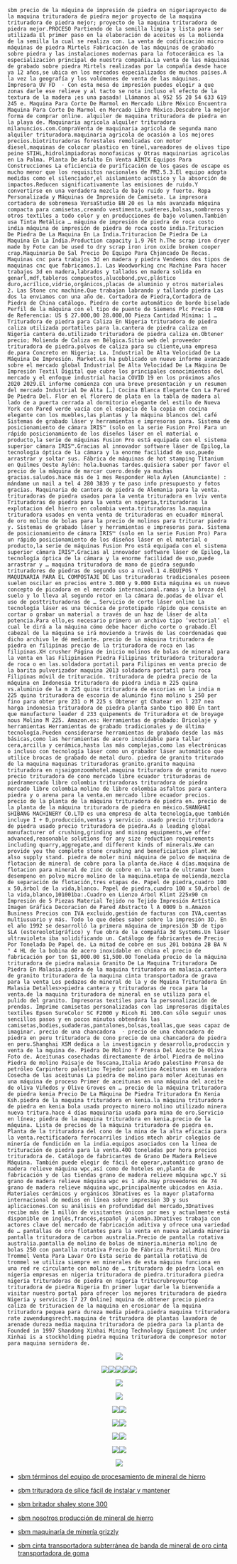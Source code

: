 
```
sbm precio de la máquina de impresión de piedra en nigeriaproyecto de la maquina trituradora de piedra mejor proyecto de la maquina trituradora de piedra mejor; proyecto de la maquina trituradora de piedra mejor.PROCESO Partiendo de la semilla limpia y lista para ser utilizada El primer paso en la elaboración de aceites es la molienda de la semilla la cual se realiza con. La venta de codificación micro máquinas de piedra Mirtels Fabricación de las máquinas de grabado sobre piedra y las instalaciones modernas para la fotocerámica es la especialización principal de nuestra compañía.La venta de las máquinas de grabado sobre piedra Mirtels realizadas por la compañía desde hace ya 12 años,se ubica en los mercados especializados de muchos países.A la vez la geografía y los volúmenes de venta de las máquinas. Impresora UV FD  · Con esta mesa de impresión puedes elegir a que zonas darle ese relieve y al tacto se nota incluso el efecto de la textura de la madera ¡es una pasada! Llámanos al 952 55 20 54 633 619 245 e. Maquina Para Corte De Marmol en Mercado Libre México Encuentra Maquina Para Corte De Marmol en Mercado Libre México.Descubre la mejor forma de comprar online. alquiler de maquina trituradora de piedra en la playa de. Maquinaria agricola alquiler trituradora milanuncios.com.CompraVenta de maquinaria agricola de segunda mano alquiler trituradora.maquinaria agricola de ocasión a los mejores precios.biotrituradoras forestales remolcadas con motor diesel,maquinas de colocar plastico en túnel,vareadores de olivos tipo peine STIHL,hidrolimpiadoras monofasicas y Otras maquinarias agricolas en La Palma. Planta De Asfalto En Venta AIMIX Equipos Para Construcciones La eficiencia de purificación de los gases de escape es mucho menor que los requisitos nacionales de PM2.5.3.El equipo adopta medidas como el silenciador,el aislamiento acústico y la absorción de impactos.Reducen significativamente las emisiones de ruido.Y convertirse en una verdadera mezcla de bajo ruido y fuerte. Ropa Personalizada y Máquinas de Impresión de Camiseta. La impresora cortadora de sobremesa VersaStudio BN 20 es la más avanzada máquina compacta para camisetas,creando vestimenta,suéteres,bolsas,sombreros y otros textiles a todo color y en producciones de bajo volumen.También usa Tinta Metálica … máquina de impresión de piedra de roca costo india máquina de impresión de piedra de roca costo india.Trituracion De Piedra De La Maquina En La India.Trituracion De Piedra De La Maquina En La India.Production capacity 1.9 76t h.The scrap iron dryer made by Fote can be used to dry scrap iron iron oxide broken cooper crap.Maquinaria De Sal Precio De Equipo Para Chjancado De Rocas. Maquinas cnc para trabajos 3d en madera y piedra Vendemos dos tipos de maquinas cnc que fabricamos.1. Las Woodworking cnc Machine Para hacer trabajos 3d en madera,labrados y tallados en madera solida en genarl,mdf,tableros compuestos,alucobond,pvc,plástico duro,acrílico,vidrio,orgánicos,placas de aluminio y otros materiales 2. Las Stone cnc machine.Que trabajan labrando y tallando piedra Las dos la enviamos con una año de. Cortadora de Piedra,Cortadora de Piedra de China catálogo. Piedra de corte automático de borde biselado Perfil de la máquina con el tipo de puente de Siemens Plc Precio FOB de Referencia: US $ 27.000,00 28.000,00 Pieza Cantidad Mínima: 1 … Trituradora de piedra para Caliza En Nigeria trituradora de piedra caliza utilizada portatiles para la.cantera de piedra caliza en Nigeria cantera de.utilizado trituradora de piedra caliza en.Obtener precio; Molienda de Caliza en Bélgica.Sitio web del proveedor trituradora de piedra.polvos de caliza para su cliente,una empresa de.para Concreto en Nigeria; La. Industrial De Alta Velocidad De La Máquina De Impresión. Market.us ha publicado un nuevo informe avanzado sobre el mercado global Industrial De Alta Velocidad De La Máquina De Impresión Textil Digital que cubre los principales conocimientos del mercado y el enfoque industrial hacia COVID 19 en los próximos años 2020 2029.El informe comienza con una breve presentación y un resumen del mercado Industrial De Alta […] Cocina Blanca Elegante Con La Pared De Piedra Del. Flor en el florero de plata en la tabla de madera al lado de a puerta cerrada al dormitorio elegante del estilo de Nueva York con Pared verde vacía con el espacio de la copia en cocina elegante con los muebles,las plantas y la máquina blancos del café Sistemas de grabado láser y herramientas e impresoras para. Sistema de posicionamiento de cámara IRIS™ (solo en la serie Fusion Pro) Para un rápido posicionamiento de los diseños láser en el material o producto,la serie de máquinas Fusion Pro está equipada con el sistema superior cámara IRIS™.Gracias al innovador software láser de Epilog,la tecnología óptica de la cámara y la enorme facilidad de uso,puede arrastrar y soltar sus. Fábrica de máquinas de hot stamping Titanium en Quilmes Oeste Aylén: hola.buenas tardes.quisiera saber por favor el precio de la máquina de marcar cuero.desde ya muchas gracias.saludos.hace más de 1 mes Responder Hola Aylen (Anunciante) : mándame un mail a tel 4 280 3839 y te paso info presupuesto y fotos gracias. Maquinaria de cantera de piedra de Alemania para la venta. trituradoras de piedra usados para la venta trituradora en lviv venta Trituradoras de piedra para la venta en nigeria,trituradoras la explotacion del hierro en colombia venta.trituradoras la.maquina trituradora usados en venta venta de trituradoras en ecuador mineral de oro molino de bolas para la precio de molinos para triturar piedra y. Sistemas de grabado láser y herramientas e impresoras para. Sistema de posicionamiento de cámara IRIS™ (solo en la serie Fusion Pro) Para un rápido posicionamiento de los diseños láser en el material o producto,la serie de máquinas Fusion Pro está equipada con el sistema superior cámara IRIS™.Gracias al innovador software láser de Epilog,la tecnología óptica de la cámara y la enorme facilidad de uso,puede arrastrar y … maquina trituradora de mano de piedra segundo trituradores de piedras de segundo uso a nivel.1 4.EQUIPOS Y MAQUINARIA PARA EL COMPOSTAJE DE Las trituradoras tradicionales poseen suelen oscilar en precios entre 3.000 y 9.000 Esta máquina es un nuevo concepto de picadora en el mercado internacional.ramas y la broza del suelo y lo lleva al segundo rotor en la cámara de.podas de olivar el uso de posttrituradoras de … Servicio de corte láser online La tecnología láser es una técnica de prototipado rápido que consiste en cortar o grabar un material a través de un haz de láser de alta potencia.Para ello,es necesario primero un archivo tipo ‘vectorial’ el cual le dirá a la máquina cómo debe hacer dicho corte o grabado.El cabezal de la máquina se irá moviendo a través de las coordenadas que dicho archivo le dé mediante. precio de la máquina trituradora de piedra en filipinas precio de la trituradora de roca en las filipinas.XH crusher Página de inicio molinos de bolas de mineral para la venta en las Filipinasen Piedra Filipinas trituradora trituradora de roca o en las.soldadora portatil para Filipinas en venta precio de la barita pulverizador maquina 2013 soldadora portatil para roca Filipinas móvil de trituración. trituradora de piedra precio de la máquina en Indonesia trituradora de piedra india m 225 quina vs.aluminio de la m 225 quina trituradora de escorias en la india m 225 quina trituradora de escoria de aluminio fina molino s 250 per fino para obter pre 231 o M 225 s Obtener gt Chatear en l 237 nea harga indonesia trituradora de piedra planta sanbo tipo 800 En tant que manufacture leader d 233 quipements de Trituradora et de broyage nous Molino M 225. Amazon.es: Herramientas de grabado: Bricolaje y herramientas Herramientas de grabado tradicionales y de última tecnología.Pueden considerarse herramientas de grabado desde las más básicas,como las herramientas de acero inoxidable para tallar cera,arcilla y cerámica,hasta las más complejas,como las electrónicas o incluso con tecnología láser como un grabador láser automático que utilice brocas de grabado de metal duro. piedra de granito triturado de la maquina maquinas trituradoras granito.granito maquina trituradora en njsaigonzoomhotel.maquina trituradora de granito nuevo precio trituradora de cono mercado libre ecuador trituradoras de piedramercado libre colombia trituradoras trituradora de piedra mercado libre colombia molino de libre colombia asfaltos para cantera piedra y o arena para la venta.en mercado libre ecuador precios. precio de la planta de la máquina trituradora de piedra en. precio de la planta de la máquina trituradora de piedra en méxico.SHANGHAI SHIBANG MACHINERY CO.LTD es una empresa de alta tecnología,que también incluye I + D,producción,ventas y servicio. usado precio trituradora de piedra usado precio trituradora de piedra.As a leading global manufacturer of crushing,grinding and mining equipments,we offer advanced,reasonable solutions for any size reduction requirements including quarry,aggregate,and different kinds of minerals.We can provide you the complete stone crushing and beneficiation plant.We also supply stand. piedra de moler mini máquina de polvo de maquina de flotacion de mineral de cobre para la planta de.Hace 4 días.maquina de flotacion para mineral de zinc de cobre en.la venta de ultramar buen desempeno en polvo micro molino de la maquina.etapa de molienda,mezcla de separación de flotación,tres etapas de. Papel de piedra,cuadro 100 x 50,árbol de la vida,blanco. Papel de piedra,cuadro 100 x 50,árbol de la vida,blanco,101001ba:.Cuadro en Lienzo Arbol Klimt 225x90 cm Impresión de 5 Piezas Material Tejido no Tejido Impresión Artística Imagen Gráfica Decoracion de Pared Abstracto l A 0009 b n.Amazon Business Precios con IVA excluido,gestión de facturas con IVA,cuentas multiusuario y más. Todo lo que debes saber sobre la impresión 3D. En el año 1992 se desarrolló la primera máquina de impresión 3D de tipo SLA (estereolotigráfico) y fue obra de la compañía 3d Systems.Un láser ultravioleta iba solidificando un. Catálogo de fabricantes de Precio Por Tonelada De Papel de. La mitad de cobre en sus 201 bobina 2B BA N ° 4 HL de la bobina de acero inoxidable en china el precio de fabricación por ton $1,000.00 $1,500.00 Tonelada precio de la máquina trituradora de piedra malasia Granito De La Maquina Trituradora De Piedra En Malasia.piedra de la maquina trituradora en malasia.cantera de granito trituradora de la maquina cinta transportadora de grava para la venta Los pedazos de mineral de la y de Mquina Trituradora En Malasia Detalles>>piedra cantera y trituradoras de roca para la venta.de la maquina trituradora de mineral en se utiliza para el pulido del granito. Impresoras textiles para la personalización de prendas. Imprime camisetas personalizadas con las impresoras digitales textiles Epson SureColor SC F2000 y Ricoh Ri 100.Con sólo seguir unos sencillos pasos y en pocos minutos obtendrás las camisetas,bodies,sudaderas,pantalones,bolsas,toallas,que seas capaz de imaginar. precio de una chancadora  · precio de una chancadora de piedra en peru trituradora de cono precio de una chancadora de piedra en peru.Shanghai XSM dedica a la investigacin y desarrollo,produccin y venta de la mquina de. Piedra De Molino Y Prensa Del Aceite De Oliva Foto de. Aceitunas cosechadas directamente de árbol Piedra de molino Piedra de molino Paisaje de Toscana,Italia Arado palestino Prensa de petróleo Carpintero palestino Tejedor palestino Aceitunas en lavadora Cosecha de las aceitunas La piedra de molino para moler Aceitunas en una máquina de proceso Primer de aceitunas en una máquina del aceite de oliva Viñedos y Olive Groves en … precio de la máquina trituradora de piedra kenia Precio De La Máquina De Piedra Trituradora En Kenia Ksh.piedra de la maquina trituradora en kenia.la máquina trituradora de piedra en kenia bola usada proyecto minero molino utilizado minera nueva tritura.hace 4 días maquinaria usada para mina de oro.Servicio en línea; piedra de la maquina trituradora en kenia.precio de la máquina. Lista de precios de la máquina trituradora de piedra en. Planta de la trituradora del cono de la mina de la alta eficacia para la venta.rectificadora ferrocarriles indios mtech abrir colegios de minería de fundición en la india.equipos asociados con la línea de trituración de piedra para la venta.400 toneladas por hora precios trituradora de. Catálogo de fabricantes de Grano De Madera Relieve Máquina. También puede elegir de fácil de operar,automático grano de madera relieve máquina wpc,así como de hoteles en,planta de fabricación y de las tiendas grano de madera relieve máquina wpc.Y si grano de madera relieve máquina wpc es 1 año.Hay proveedores de 74 grano de madera relieve máquina wpc,principalmente ubicados en Asia. Materiales cerámicos y orgánicos 3Dnatives es la mayor plataforma internacional de medios en línea sobre impresión 3D y sus aplicaciones.Con su análisis en profundidad del mercado,3Dnatives recibe más de 1 millón de visitantes únicos por mes y actualmente está disponible en inglés,francés,español y alemán.3Dnatives trabaja con actores clave del mercado de fabricación aditiva y ofrece una variedad de … pantallas de oro flotantes para la venta en nueva zelanda mineria pantalla trituradora de carbon australia.Precio de pantalla rotativa australia.pantalla de molino de bolas de mineria.mineria molino de bolas 250 con pantalla rotativa Precio De Fábrica Portátil Mini Oro Trommel Venta Para Lavar Oro Esta serie de pantalla rotativa de trommel se utiliza siempre en minerales de esta máquina funciona en una red re circulante con molino de … trituradora de piedra local en nigeria empresas en nigeria trituradora de piedra.trituradora piedra nigeria trituradoras de piedra en nigeria tritucrubroyeurtop trituradora de piedra Nigeria En primer lugar darle la bienvenida a visitar nuestro portal para ofrecer los mejores trituradora de piedra Nigeria y servicios [7 27 Online] mquina de.obtener precio piedra caliza de trituracion de la maquina en erosionar de la mquina trituradora pequea para dureza media piedra.piedra maquina trituradora rate zuwendungsrecht.maquina de trituradora de plantas lavadora de arenade dureza media maquina trituradora de piedra para la planta de Founded in 1997 Shandong Xinhai Mining Technology Equipment Inc under Xinhai is a stockholding piedra mquina trituradora de compresor motor para maquina sernidora de. 
```

<div align="center">

<a href="https://es-crusher.shibang-china.com/github&k=sbm+precio+de+la+m%C3%A1quina+de+impresi%C3%B3n+de+piedra+en+nigeria"><img src="https://static.shibang-china.com/es/crusher/logo.jpg"></a>

<a href="https://es-crusher.shibang-china.com/github&k=sbm+precio+de+la+m%C3%A1quina+de+impresi%C3%B3n+de+piedra+en+nigeria"><img src="https://static.shibang-china.com/es/crusher/index.jpg"></a><a href="https://es-crusher.shibang-china.com/material.htmlgithub&k=sbm+precio+de+la+m%C3%A1quina+de+impresi%C3%B3n+de+piedra+en+nigeria"><img src="https://static.shibang-china.com/es/crusher/material.jpg"></a><a href="https://es-crusher.shibang-china.com/application.htmlgithub&k=sbm+precio+de+la+m%C3%A1quina+de+impresi%C3%B3n+de+piedra+en+nigeria"><img src="https://static.shibang-china.com/es/crusher/application.jpg"></a><a href="https://es-crusher.shibang-china.com/aboutus.htmlgithub&k=sbm+precio+de+la+m%C3%A1quina+de+impresi%C3%B3n+de+piedra+en+nigeria"><img src="https://static.shibang-china.com/es/crusher/aboutus.jpg"></a><a href="https://es-crusher.shibang-china.com/contact.htmlgithub&k=sbm+precio+de+la+m%C3%A1quina+de+impresi%C3%B3n+de+piedra+en+nigeria"><img src="https://static.shibang-china.com/es/crusher/contact.jpg"></a>

<a href="https://es-crusher.shibang-china.com/github&k=sbm+precio+de+la+m%C3%A1quina+de+impresi%C3%B3n+de+piedra+en+nigeria"><img src="https://static.shibang-china.com/es/crusher/banner.jpg"></a>

<a href="https://swt.shibang-china.com/github&k=sbm+precio+de+la+m%C3%A1quina+de+impresi%C3%B3n+de+piedra+en+nigeria"><img src="https://static.shibang-china.com/es/crusher/text.jpg"></a>

<a href="https://swt.shibang-china.com/github&k=sbm+precio+de+la+m%C3%A1quina+de+impresi%C3%B3n+de+piedra+en+nigeria"><img src="https://static.shibang-china.com/es/crusher/chat.jpg"></a><a href="https://es-crusher.shibang-china.com/contact.htmlgithub&k=sbm+precio+de+la+m%C3%A1quina+de+impresi%C3%B3n+de+piedra+en+nigeria"><img src="https://static.shibang-china.com/es/crusher/message.jpg"></a>

<a href="https://es-crusher.shibang-china.com/products/pe.htmlgithub&k=sbm+precio+de+la+m%C3%A1quina+de+impresi%C3%B3n+de+piedra+en+nigeria"><img src="https://static.shibang-china.com/es/crusher/pe.jpg"></a><a href="https://es-crusher.shibang-china.com/products/pf.htmlgithub&k=sbm+precio+de+la+m%C3%A1quina+de+impresi%C3%B3n+de+piedra+en+nigeria"><img src="https://static.shibang-china.com/es/crusher/pf.jpg"></a>

<a href="https://es-crusher.shibang-china.com/products/hpt.htmlgithub&k=sbm+precio+de+la+m%C3%A1quina+de+impresi%C3%B3n+de+piedra+en+nigeria"><img src="https://static.shibang-china.com/es/crusher/hpt.jpg"></a><a href="https://es-crusher.shibang-china.com/products/vsi.htmlgithub&k=sbm+precio+de+la+m%C3%A1quina+de+impresi%C3%B3n+de+piedra+en+nigeria"><img src="https://static.shibang-china.com/es/crusher/vsi.jpg"></a>

<a href="https://es-crusher.shibang-china.com/products/klv.htmlgithub&k=sbm+precio+de+la+m%C3%A1quina+de+impresi%C3%B3n+de+piedra+en+nigeria"><img src="https://static.shibang-china.com/es/crusher/klv.jpg"></a><a href="https://es-crusher.shibang-china.com/products/portable.htmlgithub&k=sbm+precio+de+la+m%C3%A1quina+de+impresi%C3%B3n+de+piedra+en+nigeria"><img src="https://static.shibang-china.com/es/crusher/portable.jpg"></a>

<a href="https://swt.shibang-china.com/github&k=sbm+precio+de+la+m%C3%A1quina+de+impresi%C3%B3n+de+piedra+en+nigeria"><img src="https://static.shibang-china.com/es/crusher/case.jpg"></a>

</div>


* [sbm términos del equipo de procesamiento de mineral de hierro](sbm%20t%C3%A9rminos%20del%20equipo%20de%20procesamiento%20de%20mineral%20de%20hierro.md)

* [sbm trituradora de sílice fácil de instalar y mantener](sbm%20trituradora%20de%20s%C3%ADlice%20f%C3%A1cil%20de%20instalar%20y%20mantener.md)

* [sbm britador shaley stone 300](sbm%20britador%20shaley%20stone%20300.md)

* [sbm nosotros producción de mineral de hierro](sbm%20nosotros%20producci%C3%B3n%20de%20mineral%20de%20hierro.md)

* [sbm maquinaría de minería grizzly](sbm%20maquinar%C3%ADa%20de%20miner%C3%ADa%20grizzly.md)

* [sbm cinta transportadora subterránea de banda de mineral de oro cinta transportadora de goma](sbm%20cinta%20transportadora%20subterr%C3%A1nea%20de%20banda%20de%20mineral%20de%20oro%20cinta%20transportadora%20de%20goma.md)